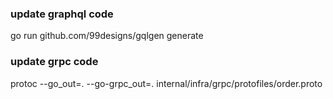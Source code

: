 ### update graphql code
go run github.com/99designs/gqlgen generate 

### update grpc code
protoc  --go_out=. --go-grpc_out=. internal/infra/grpc/protofiles/order.proto
